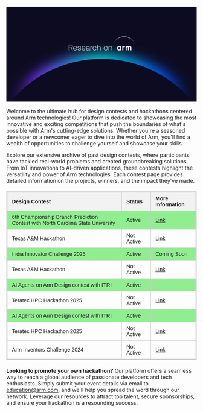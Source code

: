 
![research_banner](../images/Research_on_arm_banner.png)

Welcome to the ultimate hub for design contests and hackathons centered around Arm technologies! Our platform is dedicated to showcasing the most innovative and exciting competitions that push the boundaries of what's possible with Arm's cutting-edge solutions. Whether you're a seasoned developer or a newcomer eager to dive into the world of Arm, you'll find a wealth of opportunities to challenge yourself and showcase your skills.

Explore our extensive archive of past design contests, where participants have tackled real-world problems and created groundbreaking solutions. From IoT innovations to AI-driven applications, these contests highlight the versatility and power of Arm technologies. Each contest page provides detailed information on the projects, winners, and the impact they've made.

<!DOCTYPE html>
<html lang="en">
<head>
  <meta charset="UTF-8">
  <title>Design Contests</title>
  <style>
    table {
      width: 100%;
      border-collapse: collapse;
      border: 2px solid #ccc;
      margin: 20px 0;
      font-family: Arial, sans-serif;
    }
    th, td {
      border: 1px solid #ccc;
      padding: 8px 12px;
      text-align: left;
    }
    th {
      background-color: #f2f2f2;
    }
    /* Lighter green background for active projects */
    .active {
      background-color: lightgreen;
    }
  </style>
</head>
<body>
  <table>
    <thead>
      <tr>
        <th>Design Contest</th>
        <th>Status</th>
        <th>More Information</th>
      </tr>
    </thead>
    <tbody>
      <tr class="active">
        <td>6th Championship Branch Prediction Contest with North Carolina State University</td>
        <td>Active</td>
        <td>
          <a href="https://ericrotenberg.wordpress.ncsu.edu/cbp2025/#CBP2025framework" target="_blank">Link</a>
        </td>
      </tr>
      <tr>
        <td>Texas A&M Hackathon</td>
        <td>Not Active</td>
        <td>
          <a href="https://community.arm.com/arm-ambassadors/b/blog/posts/arm-at-tamuhack-2025" target="_blank">Link</a>
        </td>
      </tr>
            <tr class="active">
        <td>India Innovator Challenge 2025</td>
        <td>Active</td>
        <td>
          <a>Coming Soon</a>
        </td>
      </tr>
      <tr>
        <td>Texas A&M Hackathon</td>
        <td>Not Active</td>
        <td>
          <a href="https://community.arm.com/arm-ambassadors/b/blog/posts/arm-at-tamuhack-2025" target="_blank">Link</a>
        </td>
      </tr>
      <tr class="active">
        <td>AI Agents on Arm Design contest with ITRI</td>
        <td>Active</td>
        <td></td>
      </tr>
      <tr>
        <td>Teratec HPC Hackathon 2025</td>
        <td>Not Active</td>
        <td>
          <a href="https://teratec.eu/activites/Hackathon.html" target="_blank">Link</a>
        </td>
      </tr>
            <tr class="active">
        <td>AI Agents on Arm Design contest with ITRI</td>
        <td>Active</td>
        <td></td>
      </tr>
      <tr>
        <td>Teratec HPC Hackathon 2025</td>
        <td>Not Active</td>
        <td>
          <a href="https://teratec.eu/activites/Hackathon.html" target="_blank">Link</a>
        </td>
      </tr>
      <tr>
        <td>Arm Inventors Challenge 2024</td>
        <td>Not Active</td>
        <td>
          <a href="https://community.arm.com/events/the-inventors-challenge-2024/" target="_blank">Link</a>
        </td>
      </tr>
    </tbody>
  </table>
</body>
</html>






**Looking to promote your own hackathon?** Our platform offers a seamless way to reach a global audience of passionate developers and tech enthusiasts. Simply submit your event details via email to education@arm.com, and we'll help you spread the word through our network. Leverage our resources to attract top talent, secure sponsorships, and ensure your hackathon is a resounding success.